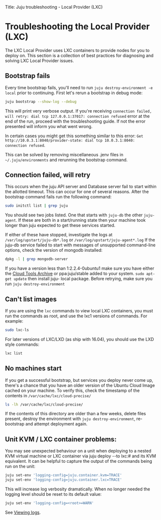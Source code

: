 Title: Juju troubleshooting - Local Provider (LXC)


# Troubleshooting the Local Provider (LXC)

The LXC Local Provider uses LXC containers to provide nodes for you to deploy
on. This section is a collection of best practices for diagnosing and solving
LXC Local Provider issues.


## Bootstrap fails

Every time bootstrap fails, you'll need to run `juju destroy-environment -e
local` prior to continuing. First let's rerun a bootstrap in debug mode:

```bash
juju bootstrap --show-log --debug
```

This will print very verbose output. If you're receiving `connection failed,
will retry: dial tcp 127.0.0.1:37017: connection refused` error at the end of
the run, proceed with the troubleshooting guide. If not the error presented will
inform you what went wrong.

In certain cases you might get this something similar to this error: `Get
http://10.0.3.1:8040/provider-state: dial tcp 10.0.3.1:8040: connection
refused`.

This can be solved by removing miscellaneous .jenv files in
`~/.juju/environments` and rerunning the bootstrap command.


## Connection failed, will retry

This occurs when the juju API server and Database server fail to start within
the allotted timeout. This can occur for one of several reasons. After the
bootstrap command fails run the following command:

```bash
sudo initctl list | grep juju
```

You should see two jobs listed. One that starts with `juju-db` the other `juju-
agent`. If these are both in a start/running state then your machine took longer
than juju expected to get these services started.

If either of these have stopped, investigate the logs at
`/var/log/upstart/juju-db*.log` or `/var/log/upstart/juju-agent*.log` If the
juju-db service failed to start with messages of unsupported command-line
options, check the version of mongodb installed:

```bash
dpkg -l | grep mongodb-server
```

If you have a version less than 1:2.2.4-0ubuntu1 make sure you have either the
[Cloud Tools Archive](https://wiki.ubuntu.com/ServerTeam/CloudToolsArchive) or
ppa:juju/stable added to your system. `sudo apt-get update` then install juju-
local package. Before retrying, make sure you run `juju destroy-environment`

## Can't list images

If you are using the `lxc` commands to view local LXC containers, you must run
the commands as root, and use the lxc1 versions of commands. For example:

```bash
sudo lxc-ls
```

For later versions of LXC/LXD (as ship with 16.04), you should use the LXD
style commands:

```bash
lxc list
```

## No machines start

If you get a successful bootstrap, but services you deploy never come up,
there's a chance that you have an older version of the Ubuntu Cloud Image
cached on your machine. To verify this, check the timestamp of the contents in
`/var/cache/lxc/cloud-precise/`

```bash
ls -lh /var/cache/lxc/cloud-precise/
```

If the contents of this directory are older than a few weeks, delete files
present, destroy the environment with `juju destroy-environment`, re-bootstrap
and attempt deployment again.


##  Unit KVM / LXC container problems:

You may see unexpected behaviour on a unit when deploying to a nested KVM
virtual machine or LXC container via juju deploy --to lxc:# and its KVM
equivalent. It can be helpful to capture the output of the commands being run
on the unit:

```bash
juju set-env 'logging-config=juju.container.kvm=TRACE'
juju set-env 'logging-config=juju.container.lxc=TRACE'
```

This will increase log verbosity dramatically. When no longer needed the
logging level should be reset to its default value:

```bash
juju set-env 'logging-config=<root>=WARN'
```

See [Viewing logs](troubleshooting-logs.html).
